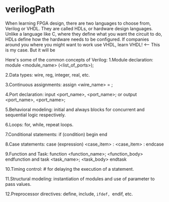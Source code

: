 # verilogPath

When learning FPGA design, there are two languages to choose from, Verilog or VHDL. They are called HDLs, or hardware design languages. Unlike a language like C, where they define what you want the circuit to do, HDLs define how the hardware needs to be configured.
If companies around you where you might want to work use VHDL, learn VHDL! <-- This is my case.
But it will be 

Here's some of the common concepts of Verilog:
1.Module declaration: module <module_name> (<list_of_ports>);

2.Data types: wire, reg, integer, real, etc.

3.Continuous assignments: assign <wire_name> = ;

4.Port declaration: input <port_name>, <port_name>; or output <port_name>, <port_name>;

5.Behavioral modeling: initial and always blocks for concurrent and sequential logic respectively.

6.Loops: for, while, repeat loops.

7.Conditional statements: if (condition) begin end

8.Case statements: case (expression) <case_item> : <case_item> : endcase

9.Function and Task: function <function_name>; <function_body> endfunction and task <task_name>; <task_body> endtask

10.Timing control: # for delaying the execution of a statement.

11.Structural modeling: instantiation of modules and use of parameter to pass values.

12.Preprocessor directives: define, include, ``ifdef, ``endif, etc.
